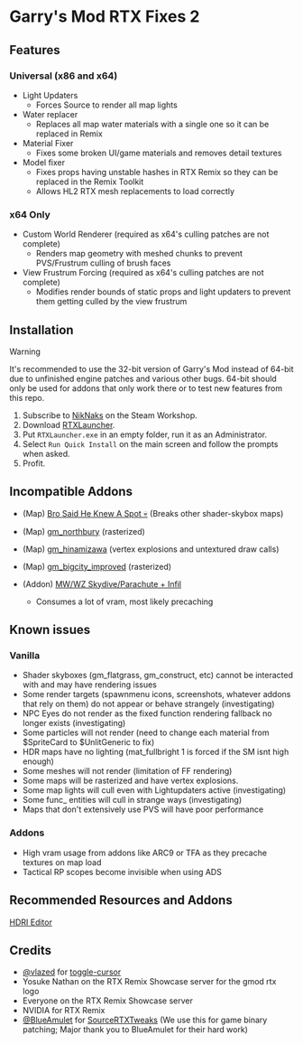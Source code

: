 # Garry's Mod RTX Fixes 2
## Features
### Universal (x86 and x64)
- Light Updaters
    * Forces Source to render all map lights
- Water replacer
  * Replaces all map water materials with a single one so it can be replaced in Remix
- Material Fixer
    * Fixes some broken UI/game materials and removes detail textures
- Model fixer
    * Fixes props having unstable hashes in RTX Remix so they can be replaced in the Remix Toolkit
    * Allows HL2 RTX mesh replacements to load correctly
 
### x64 Only
- Custom World Renderer (required as x64's culling patches are not complete)
  * Renders map geometry with meshed chunks to prevent PVS/Frustrum culling of brush faces
- View Frustrum Forcing (required as x64's culling patches are not complete)
  * Modifies render bounds of static props and light updaters to prevent them getting culled by the view frustrum

## Installation
> [!WARNING]  
> It's recommended to use the 32-bit version of Garry's Mod instead of 64-bit due to unfinished engine patches and various other bugs.
> 64-bit should only be used for addons that only work there or to test new features from this repo.

1. Subscribe to [NikNaks](https://steamcommunity.com/sharedfiles/filedetails/?id=2861839844) on the Steam Workshop.
2. Download [RTXLauncher](https://github.com/Xenthio/RTXLauncher/releases/latest).
3. Put `RTXLauncher.exe` in an empty folder, run it as an Administrator.
4. Select `Run Quick Install` on the main screen and follow the prompts when asked.
5. Profit.

## Incompatible Addons
* (Map) [Bro Said He Knew A Spot 💀](https://steamcommunity.com/sharedfiles/filedetails/?id=3252367349) (Breaks other shader-skybox maps)

* (Map) [gm_northbury](https://steamcommunity.com/sharedfiles/filedetails/?id=3251774364) (rasterized)

* (Map) [gm_hinamizawa](https://steamcommunity.com/sharedfiles/filedetails/?id=3298456705) (vertex explosions and untextured draw calls)

* (Map) [gm_bigcity_improved](https://steamcommunity.com/workshop/filedetails/?id=815782148) (rasterized)

* (Addon) [MW/WZ Skydive/Parachute + Infil](https://steamcommunity.com/sharedfiles/filedetails/?id=2635378860)
   - Consumes a lot of vram, most likely precaching

## Known issues
### Vanilla
- Shader skyboxes (gm_flatgrass, gm_construct, etc) cannot be interacted with and may have rendering issues
- Some render targets (spawnmenu icons, screenshots, whatever addons that rely on them) do not appear or behave strangely (investigating)
- NPC Eyes do not render as the fixed function rendering fallback no longer exists (investigating)
- Some particles will not render (need to change each material from $SpriteCard to $UnlitGeneric to fix)
- HDR maps have no lighting (mat_fullbright 1 is forced if the SM isnt high enough)
- Some meshes will not render (limitation of FF rendering)
- Some maps will be rasterized and have vertex explosions.
- Some map lights will cull even with Lightupdaters active (investigating)
- Some func_ entities will cull in strange ways (investigating)
- Maps that don't extensively use PVS will have poor performance

### Addons
- High vram usage from addons like ARC9 or TFA as they precache textures on map load
- Tactical RP scopes become invisible when using ADS

## Recommended Resources and Addons
[HDRI Editor](https://github.com/sambow23/hdri_cube/blob/main/README.md)

## Credits
* [@vlazed](https://github.com/vlazed/) for [toggle-cursor](https://github.com/vlazed/toggle-cursor)
* Yosuke Nathan on the RTX Remix Showcase server for the gmod rtx logo
* Everyone on the RTX Remix Showcase server
* NVIDIA for RTX Remix
* [@BlueAmulet](https://github.com/BlueAmulet) for [SourceRTXTweaks](https://github.com/BlueAmulet/SourceRTXTweaks)  (We use this for game binary patching; Major thank you to BlueAmulet for their hard work)
